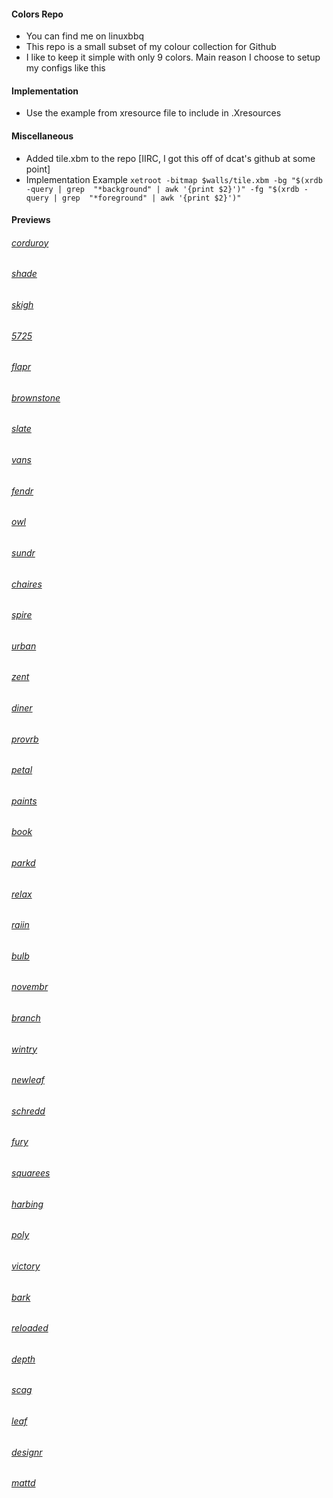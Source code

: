 #### Colors Repo
  - You can find me on linuxbbq
  - This repo is a small subset of my colour collection for Github
  - I like to keep it simple with only 9 colors. Main reason I choose to setup my configs like this  

#### Implementation
  - Use the example from xresource file to include in .Xresources

#### Miscellaneous
  - Added tile.xbm to the repo [IIRC, I got this off of dcat's github at some point]
  - Implementation Example ` xetroot -bitmap $walls/tile.xbm -bg "$(xrdb -query | grep  "*background" | awk '{print $2}')" -fg "$(xrdb -query | grep  "*foreground" | awk '{print $2}')" `

#### Previews

###### [corduroy](https://github.com/dkeg/crayolo/blob/master/preview/corduroy.png)
###### [shade](https://github.com/dkeg/crayolo/blob/master/preview/shade.png)
###### [skigh](https://github.com/dkeg/crayolo/blob/master/preview/skigh.png)
###### [5725](https://github.com/dkeg/crayolo/blob/master/preview/5725.png)
###### [flapr](https://github.com/dkeg/crayolo/blob/master/preview/flapr.png)
###### [brownstone](https://github.com/dkeg/crayolo/blob/master/preview/brownstone.png)
###### [slate](https://github.com/dkeg/crayolo/blob/master/preview/slate.png)
###### [vans](https://github.com/dkeg/crayolo/blob/master/preview/vans.png)
###### [fendr](https://github.com/dkeg/crayolo/blob/master/preview/fendr.png)
###### [owl](https://github.com/dkeg/crayolo/blob/master/preview/owl.png)
###### [sundr](https://github.com/dkeg/crayolo/blob/master/preview/sundr.png)
###### [chaires](https://github.com/dkeg/crayolo/blob/master/preview/chaires.png)
###### [spire](https://github.com/dkeg/crayolo/blob/master/preview/spire.png)
###### [urban](https://github.com/dkeg/crayolo/blob/master/preview/urban.png)
###### [zent](https://github.com/dkeg/crayolo/blob/master/preview/zent.png)
###### [diner](https://github.com/dkeg/crayolo/blob/master/preview/diner.png)
###### [provrb](https://github.com/dkeg/crayolo/blob/master/preview/provrb.png)
###### [petal](https://github.com/dkeg/crayolo/blob/master/preview/petal.png)
###### [paints](https://github.com/dkeg/crayolo/blob/master/preview/paints.png)
###### [book](https://github.com/dkeg/crayolo/blob/master/preview/book.png)
###### [parkd](https://github.com/dkeg/crayolo/blob/master/preview/parkd.png)
###### [relax](https://github.com/dkeg/crayolo/blob/master/preview/relax.png)
###### [raiin](https://github.com/dkeg/crayolo/blob/master/preview/raiin.png)
###### [bulb](https://github.com/dkeg/crayolo/blob/master/preview/bulb.png)
###### [novembr](https://github.com/dkeg/crayolo/blob/master/preview/novmbr.png)
###### [branch](https://github.com/dkeg/crayolo/blob/master/preview/branch.png)
###### [wintry](https://github.com/dkeg/crayolo/blob/master/preview/wintry.png)
###### [newleaf](https://github.com/dkeg/crayolo/blob/master/preview/newleaf.png)
###### [schredd](https://github.com/dkeg/crayolo/blob/master/preview/schredd.png)
###### [fury](https://github.com/dkeg/crayolo/blob/master/preview/fury.png)
###### [squarees](https://github.com/dkeg/crayolo/blob/master/preview/squares.png)
###### [harbing](https://github.com/dkeg/crayolo/blob/master/preview/harbing.png)
###### [poly](https://github.com/dkeg/crayolo/blob/master/preview/poly.png)
###### [victory](https://github.com/dkeg/crayolo/blob/master/preview/victory.png)
###### [bark](https://github.com/dkeg/crayolo/blob/master/preview/bark.png)
###### [reloaded](https://github.com/dkeg/crayolo/blob/master/preview/reloaded.png)
###### [depth](https://github.com/dkeg/crayolo/blob/master/preview/depth.png)
###### [scag](https://github.com/dkeg/crayolo/blob/master/preview/scag.png)
###### [leaf](https://github.com/dkeg/crayolo/blob/master/preview/leaf.png)
###### [designr](https://github.com/dkeg/crayolo/blob/master/preview/designr.png)
###### [mattd](https://github.com/dkeg/crayolo/blob/master/preview/mattd.png)
